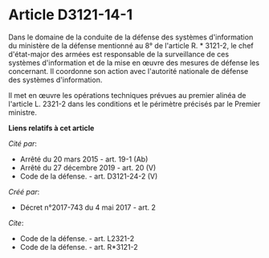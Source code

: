 # Article D3121-14-1

Dans le domaine de la conduite de la défense des systèmes d'information du ministère de la défense mentionné au 8° de
l'article R. * 3121-2, le chef d'état-major des armées est responsable de la surveillance de ces systèmes d'information et de
la mise en œuvre des mesures de défense les concernant. Il coordonne son action avec l'autorité nationale de défense des
systèmes d'information. 

Il met en œuvre les opérations techniques prévues au premier alinéa de l'article L. 2321-2 dans les conditions et le
périmètre précisés par le Premier ministre.

**Liens relatifs à cet article**

_Cité par_:

  - Arrêté du 20 mars 2015 - art. 19-1 (Ab)
  - Arrêté du 27 décembre 2019 - art. 20 (V)
  - Code de la défense. - art. D3121-24-2 (V)

_Créé par_:

  - Décret n°2017-743 du 4 mai 2017 - art. 2

_Cite_:

  - Code de la défense. - art. L2321-2
  - Code de la défense. - art. R*3121-2
